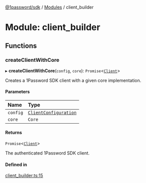 [@1password/sdk](../README.md) / [Modules](../modules.md) / client\_builder

# Module: client\_builder

## Functions

### createClientWithCore

▸ **createClientWithCore**(`config`, `core`): `Promise`\<[`Client`](../classes/client.Client.md)\>

Creates a 1Password SDK client with a given core implementation.

#### Parameters

| Name | Type |
| :------ | :------ |
| `config` | [`ClientConfiguration`](../interfaces/configuration.ClientConfiguration.md) |
| `core` | `Core` |

#### Returns

`Promise`\<[`Client`](../classes/client.Client.md)\>

The authenticated 1Password SDK client.

#### Defined in

[client_builder.ts:15](https://github.com/1Password/1password-js-sdk/blob/8f949b4/client/src/client_builder.ts#L15)
